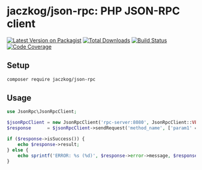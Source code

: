 # jaczkog/json-rpc: PHP JSON-RPC client

[![Latest Version on Packagist][icon-version]][link-packagist]
[![Total Downloads][icon-downloads]][link-packagist]
[![Build Status][icon-travis]][link-travis]
[![Code Coverage][icon-codecov]][link-codecov]

[icon-version]: https://img.shields.io/packagist/v/jaczkog/json-rpc.svg?style=plastic
[icon-downloads]: https://img.shields.io/packagist/dt/jaczkog/json-rpc.svg?style=plastic
[icon-travis]: https://img.shields.io/travis/jaczkog/php-json-rpc/master.svg?style=plastic
[icon-codecov]: https://img.shields.io/codecov/c/github/jaczkog/php-json-rpc/master.svg?style=plastic

[link-packagist]: https://packagist.org/packages/jaczkog/json-rpc
[link-travis]: https://travis-ci.org/jaczkog/php-json-rpc
[link-codecov]: https://codecov.io/gh/jaczkog/php-json-rpc

## Setup

```bash
composer require jaczkog/json-rpc
```

## Usage

```php
use JsonRpc\JsonRpcClient;

$jsonRpcClient = new JsonRpcClient('rpc-server:8080', JsonRpcClient::VERSION_1);
$response      = $jsonRpcClient->sendRequest('method_name', ['param1' => 1, 'param2' => true]);

if ($response->isSuccess()) {
    echo $response->result;
} else {
    echo sprintf('ERROR: %s (%d)', $response->error->message, $response->error->code);
}
```
